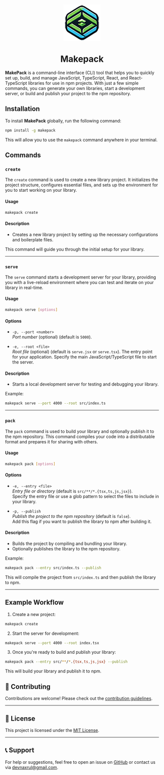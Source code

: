 <p align="center">
  <a href="https://github.com/devnax/makepack" rel="noopener" target="_blank"><img  src="https://raw.githubusercontent.com/devnax/makepack/main/logo.png" alt="Makepack logo"></a>
</p>

<h1 align="center">Makepack</h1>

**MakePack** is a command-line interface (CLI) tool that helps you to quickly set up, build, and manage JavaScript, TypeScript, React, and React-TypeScript libraries for use in npm projects. With just a few simple commands, you can generate your own libraries, start a development server, or build and publish your project to the npm repository.

## Installation

To install **MakePack** globally, run the following command:

```bash
npm install -g makepack
```

This will allow you to use the `makepack` command anywhere in your terminal.

## Commands

### `create`

The `create` command is used to create a new library project. It initializes the project structure, configures essential files, and sets up the environment for you to start working on your library.

#### Usage

```bash
makepack create
```

#### Description

- Creates a new library project by setting up the necessary configurations and boilerplate files.
  
This command will guide you through the initial setup for your library.

---

### `serve`

The `serve` command starts a development server for your library, providing you with a live-reload environment where you can test and iterate on your library in real-time.

#### Usage

```bash
makepack serve [options]
```

#### Options

- `-p, --port <number>`  
  _Port number_ (optional) (default is `5000`).
  
- `-e, --root <file>`  
  _Root file_ (optional) (default is `serve.jsx` or `serve.tsx`). The entry point for your application. Specify the main JavaScript/TypeScript file to start the server.

#### Description

- Starts a local development server for testing and debugging your library.
  
Example:

```bash
makepack serve --port 4000 --root src/index.ts
```

---

### `pack`

The `pack` command is used to build your library and optionally publish it to the npm repository. This command compiles your code into a distributable format and prepares it for sharing with others.

#### Usage

```bash
makepack pack [options]
```

#### Options

- `-e, --entry <file>`  
  _Entry file or directory_ (default is `src/**/*.{tsx,ts,js,jsx}`).  
  Specify the entry file or use a glob pattern to select the files to include in your library.

- `-p, --publish`  
  _Publish the project to the npm repository_ (default is `false`).  
  Add this flag if you want to publish the library to npm after building it.

#### Description

- Builds the project by compiling and bundling your library.
- Optionally publishes the library to the npm repository.

Example:

```bash
makepack pack --entry src/index.ts --publish
```

This will compile the project from `src/index.ts` and then publish the library to npm.

---

## Example Workflow

1. Create a new project:

```bash
makepack create
```

2. Start the server for development:

```bash
makepack serve --port 4000 --root index.tsx
```

3. Once you're ready to build and publish your library:

```bash
makepack pack --entry src/**/*.{tsx,ts,js,jsx} --publish
```

This will build your library and publish it to npm.


## 🤝 Contributing

Contributions are welcome! Please check out the [contribution guidelines](https://github.com/devnax/makepack).

---

## 📄 License

This project is licensed under the [MIT License](https://opensource.org/licenses/MIT).

---

## 📞 Support

For help or suggestions, feel free to open an issue on [GitHub](https://github.com/devnax/makepack/issues) or contact us via [devnaxrul@gmail.com](mailto:devnaxrul@gmail.com).